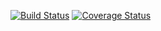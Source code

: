 [![Build Status](https://travis-ci.org/Bernix01/notas-core.svg?branch=master)](https://travis-ci.org/Bernix01/notas-core)
[![Coverage Status](https://coveralls.io/repos/github/Bernix01/notas-core/badge.svg?branch=master)](https://coveralls.io/github/Bernix01/notas-core?branch=master)
